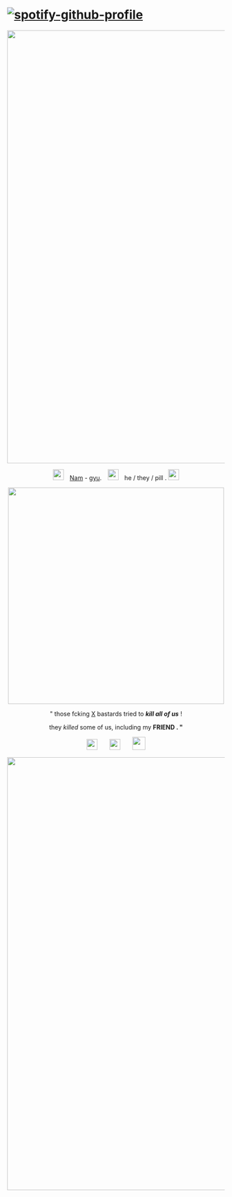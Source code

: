 # [![spotify-github-profile](https://spotify-github-profile.kittinanx.com/api/view?uid=3126fmw2f6cuhyykbxzkfgyn7ize&cover_image=true&theme=novatorem&show_offline=false&background_color=121212&interchange=false&bar_color=53b14f&bar_color_cover=true)](https://github.com/kittinan/spotify-github-profile)
<p align="center"> <img src= "https://github.com/user-attachments/assets/c4a88ada-3670-4327-ba33-b0e7014eafe8" width="1000"> </p>
<p align="center"> <img src= "https://github.com/user-attachments/assets/434dc15d-787c-43e4-a54e-16a2cadfbd20" width="25"> <ins>Nam</ins> - <ins>gyu</ins>. <img src= "https://github.com/user-attachments/assets/639ae10e-9606-4d48-b9df-a2bd8c986ed6" width="25"> he / they / pill . <img src= "https://github.com/user-attachments/assets/8a86beee-f4a9-466f-bc48-ae33fa2261bb" width="25"> </p>
<p align="center"> <img src= "https://github.com/user-attachments/assets/b7746106-c162-40c7-b631-8680be0619d0" width="500"> </p>
<p align="center"> " those fcking <ins>X</ins> bastards tried to <em><strong>kill all of us</strong></em> !</p>

<p align="center"> they <em>killed</em> some of us, including my <strong>FRIEND<strong/> . " </p>
<p align="center"> <img src= "https://github.com/user-attachments/assets/c11a4f71-ec86-4799-9d36-b994bc75994e" width="25">  <img src= "https://github.com/user-attachments/assets/904871d1-d34f-42b7-94c5-0abe072e84f6" width="25">  <img src= "https://github.com/user-attachments/assets/92b2cfe9-7367-406e-ada5-36f03a647924" width="30"> </p>
<p align="center"> <img src="https://github.com/user-attachments/assets/14d1570f-3bee-41ec-808f-b737c3c64322" width=1000></p>
